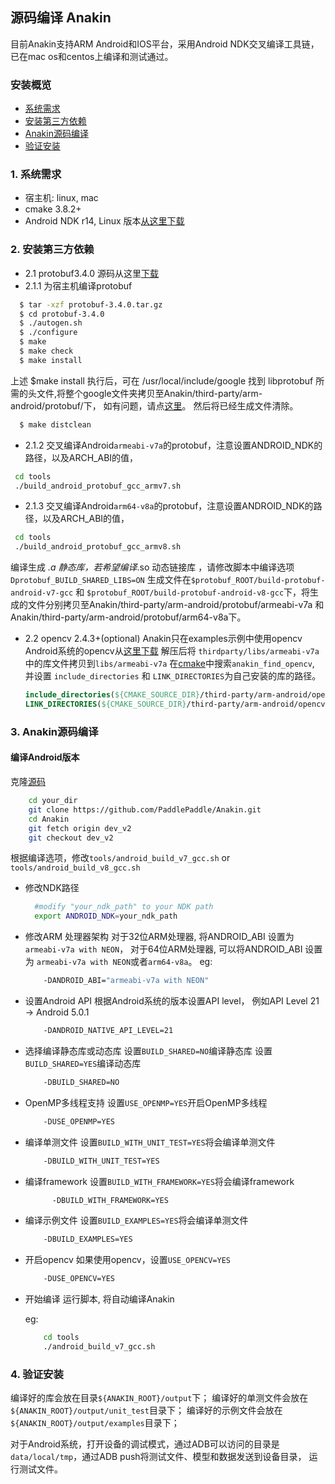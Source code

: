 ## 源码编译 Anakin ##

目前Anakin支持ARM Android和IOS平台，采用Android NDK交叉编译工具链，已在mac os和centos上编译和测试通过。

### 安装概览 ###

* [系统需求](#0001)
* [安装第三方依赖](#0002)
* [Anakin源码编译](#0003)
* [验证安装](#0004)


### <span id = '0001'> 1. 系统需求 </span> ###

*  宿主机: linux, mac
*  cmake 3.8.2+
*  Android NDK r14, Linux 版本[从这里下载](https://dl.google.com/android/repository/android-ndk-r14b-linux-x86_64.zip)

### <span id = '0002'> 2. 安装第三方依赖 </span> ###

- 2.1 protobuf3.4.0
   源码从这里[下载](https://github.com/google/protobuf/releases/tag/v3.4.0)
 - 2.1.1 为宿主机编译protobuf
 ```bash
   $ tar -xzf protobuf-3.4.0.tar.gz
   $ cd protobuf-3.4.0
   $ ./autogen.sh
   $ ./configure
   $ make
   $ make check
   $ make install
   ```
   上述 $make install 执行后，可在 /usr/local/include/google 找到 libprotobuf 所需的头文件,将整个google文件夹拷贝至Anakin/third-party/arm-android/protobuf/下，
   如有问题，请点[这里](https://github.com/google/protobuf/blob/v3.4.0/src/README.md)。
   然后将已经生成文件清除。
 ```bash
   $ make distclean
 ```

 - 2.1.2 交叉编译Android`armeabi-v7a`的protobuf，注意设置ANDROID_NDK的路径，以及ARCH_ABI的值，
 ```bash
  cd tools
  ./build_android_protobuf_gcc_armv7.sh
 ```

  - 2.1.3 交叉编译Android`arm64-v8a`的protobuf，注意设置ANDROID_NDK的路径，以及ARCH_ABI的值，
 ```bash
  cd tools
  ./build_android_protobuf_gcc_armv8.sh
 ```

  编译生成 *.a 静态库，若希望编译*.so 动态链接库 ，请修改脚本中编译选项`Dprotobuf_BUILD_SHARED_LIBS=ON`
  生成文件在`$protobuf_ROOT/build-protobuf-android-v7-gcc` 和 `$protobuf_ROOT/build-protobuf-android-v8-gcc`下，将生成的文件分别拷贝至Anakin/third-party/arm-android/protobuf/armeabi-v7a 和 Anakin/third-party/arm-android/protobuf/arm64-v8a下。

- 2.2 opencv 2.4.3+(optional)
    Anakin只在examples示例中使用opencv
    Android系统的opencv从[这里下载](https://opencv.org/releases.html)
    解压后将 `thirdparty/libs/armeabi-v7a`中的库文件拷贝到`libs/armeabi-v7a`
    在[cmake](../../cmake/find_modules.cmake)中搜索`anakin_find_opencv`,
    并设置 `include_directories` 和 `LINK_DIRECTORIES`为自己安装的库的路径。
    ```cmake
    include_directories(${CMAKE_SOURCE_DIR}/third-party/arm-android/opencv/sdk/native/jni/include/)
    LINK_DIRECTORIES(${CMAKE_SOURCE_DIR}/third-party/arm-android/opencv/sdk/native/libs/armeabi-v7a/)
    ```
### <span id = '0003'> 3. Anakin源码编译 </span> ###

#### 编译Android版本

   克隆[源码](https://github.com/PaddlePaddle/Anakin/tree/arm)
```bash
    cd your_dir
    git clone https://github.com/PaddlePaddle/Anakin.git
    cd Anakin
    git fetch origin dev_v2
    git checkout dev_v2
  ```
  根据编译选项，修改`tools/android_build_v7_gcc.sh` or `tools/android_build_v8_gcc.sh`

- 修改NDK路径
  ```bash
    #modify "your_ndk_path" to your NDK path
    export ANDROID_NDK=your_ndk_path
  ```
- 修改ARM 处理器架构
  对于32位ARM处理器, 将ANDROID_ABI 设置为 `armeabi-v7a with NEON`，
  对于64位ARM处理器, 可以将ANDROID_ABI 设置为 `armeabi-v7a with NEON`或者`arm64-v8a`。
  eg:
  ```bash
      -DANDROID_ABI="armeabi-v7a with NEON"
  ```
- 设置Android API
  根据Android系统的版本设置API level， 例如API Level 21 -> Android 5.0.1
  ```bash
      -DANDROID_NATIVE_API_LEVEL=21
  ```

- 选择编译静态库或动态库
  设置`BUILD_SHARED=NO`编译静态库
  设置`BUILD_SHARED=YES`编译动态库
  ```bash
      -DBUILD_SHARED=NO
  ```
- OpenMP多线程支持
  设置`USE_OPENMP=YES`开启OpenMP多线程
  ```bash
      -DUSE_OPENMP=YES
  ```

- 编译单测文件
  设置`BUILD_WITH_UNIT_TEST=YES`将会编译单测文件
    ```bash
        -DBUILD_WITH_UNIT_TEST=YES
    ```

- 编译framework
  设置`BUILD_WITH_FRAMEWORK=YES`将会编译framework
  ```bash
        -DBUILD_WITH_FRAMEWORK=YES
    ```

- 编译示例文件
  设置`BUILD_EXAMPLES=YES`将会编译单测文件
    ```bash
        -DBUILD_EXAMPLES=YES
    ```

- 开启opencv
  如果使用opencv，设置`USE_OPENCV=YES`
    ```bash
        -DUSE_OPENCV=YES
    ```

- 开始编译
  运行脚本, 将自动编译Anakin

  eg:
  ```bash
      cd tools
      ./android_build_v7_gcc.sh
  ```

### <span id = '0004'> 4. 验证安装 </span> ###
  编译好的库会放在目录`${ANAKIN_ROOT}/output`下；
  编译好的单测文件会放在`${ANAKIN_ROOT}/output/unit_test`目录下；
  编译好的示例文件会放在`${ANAKIN_ROOT}/output/examples`目录下；

  对于Android系统，打开设备的调试模式，通过ADB可以访问的目录是`data/local/tmp`，通过ADB push将测试文件、模型和数据发送到设备目录， 运行测试文件。
